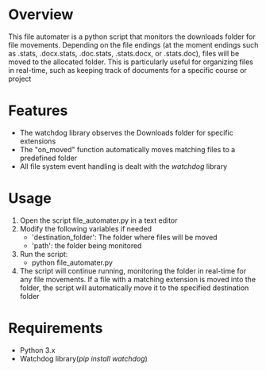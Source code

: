 # Overview

This file automater is a python script that monitors the downloads folder for file movements. Depending on the file endings (at the moment endings such as .stats, .docx.stats, .doc.stats, .stats.docx, or .stats.doc), files will be moved to the allocated folder. This is particularly useful for organizing files in real-time, such as keeping track of documents for a specific course or project

# Features

- The watchdog library observes the Downloads folder for specific extensions
- The "on_moved" function automatically moves matching files to a predefined folder
- All file system event handling is dealt with the _watchdog_ library

# Usage

1) Open the script file_automater.py in a text editor
2) Modify the following variables if needed
    - 'destination_folder': The folder where files will be moved
    - 'path': the folder being monitored 
3) Run the script:
    - python file_automater.py
4) The script will continue running, monitoring the folder in real-time for any file movements. If a file with a matching extension is moved into the folder, the script will automatically move it to the specified destination folder

# Requirements 
- Python 3.x
- Watchdog library(_pip install watchdog_)
